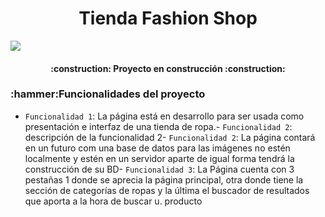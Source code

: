 <h1 align="center"> Tienda Fashion Shop </h1>

<p align="left">
   <img src="https://img.shields.io/badge/STATUS-EN%20DESAROLLO-green">
   </p>

<h4 align="center">
:construction: Proyecto en construcción :construction:
</h4>

<h3 align="left">:hammer:Funcionalidades del proyecto</h3>

- `Funcionalidad 1`: La página está en desarrollo para ser usada como presentación e interfaz de una tienda de ropa.- `Funcionalidad 2`: descripción de la funcionalidad 2- `Funcionalidad 2`: La página contará en un futuro com una base de datos para las imágenes no estén localmente y estén en un servidor aparte de igual forma tendrá la construcción de su BD- `Funcionalidad 3`: La Página cuenta con 3 pestañas 1 donde se aprecia la página principal, otra donde tiene la sección de categorías de ropas y la última el buscador de resultados que aporta a la hora de buscar u. producto 